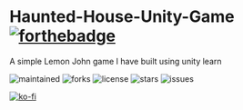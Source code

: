 # Haunted-House-Unity-Game  [![forthebadge](https://forthebadge.com/images/badges/built-with-love.svg)](https://forthebadge.com) 
A simple Lemon John game I have built using unity learn

![maintained](https://img.shields.io/badge/maintained-yes-green?style=for-the-badge)
![forks](https://img.shields.io/github/forks/agneay/Haunted-House-Unity-Game?style=for-the-badge)
![license](https://img.shields.io/github/license/agneay/Haunted-House-Unity-Game?style=for-the-badge)
![stars](https://img.shields.io/github/stars/agneay/Haunted-House-Unity-Game?style=for-the-badge)
![issues](https://img.shields.io/github/issues/agneay/Haunted-House-Unity-Game?style=for-the-badge)

[![ko-fi](https://ko-fi.com/img/githubbutton_sm.svg)](https://ko-fi.com/Y8Y21JGEH6)
